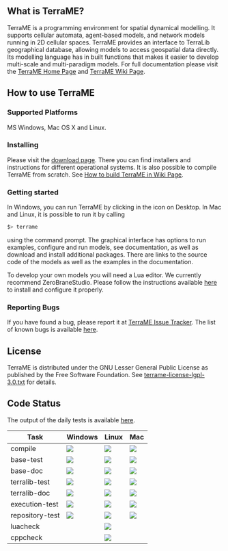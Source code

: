 ## What is TerraME?

TerraME is a programming environment for spatial dynamical modelling. It supports cellular automata, agent-based models, and network models running in 2D cellular spaces. TerraME provides an interface to TerraLib geographical database, allowing models to access geospatial data directly. Its modelling language has in built functions that makes it easier to develop multi-scale and multi-paradigm models. For full documentation please visit the [TerraME Home Page](http://terrame.org) and [TerraME Wiki Page](https://github.com/TerraME/terrame/wiki).

## How to use TerraME

### Supported Platforms
MS Windows, Mac OS X and Linux.

### Installing

Please visit the [download page](https://github.com/TerraME/terrame/releases). There you can find installers and instructions for different operational systems. It is also possible to compile TerraME from scratch. See [How to build TerraME in Wiki Page](https://github.com/TerraME/terrame/wiki/Building-and-Configuring).

### Getting started

In Windows, you can run TerraME by clicking in the icon on Desktop. In Mac and Linux, it is possible to run it by calling

```bash
$> terrame
```

using the command prompt. The graphical interface has options to run examples, configure and run models,
see documentation, as well as download and install additional packages. There are links to the source code
of the models as well as the examples in the documentation.

To develop your own models you will need a Lua editor. We currently recommend ZeroBraneStudio.
Please follow the instructions available [here](http://www.terrame.org/doku.php#editor) to install and configure it properly.

### Reporting Bugs
If you have found a bug, please report it at [TerraME Issue Tracker](https://github.com/TerraME/terrame/issues).
The list of known bugs is available [here](https://github.com/TerraME/terrame/issues?q=is%3Aopen+is%3Aissue+label%3Abug).


## License
TerraME is distributed under the GNU Lesser General Public License as published by the Free Software Foundation. See [terrame-license-lgpl-3.0.txt](https://github.com/TerraME/terrame/blob/master/licenses/terrame-license-lgpl-3.0.txt) for details.

## Code Status

The output of the daily tests is available [here](http://www.dpi.inpe.br/jenkins/view/TerraME-Daily/).

| Task            | Windows | Linux | Mac |
|---|---|---|---|
| compile         | ![](http://www.dpi.inpe.br/jenkins/buildStatus/icon?job=terrame-build-windows-10) | ![](http://www.dpi.inpe.br/jenkins/buildStatus/icon?job=terrame-build-linux-ubuntu-14.04) | ![](http://www.dpi.inpe.br/jenkins/buildStatus/icon?job=terrame-build-mac-el-captain)|
| base-test       | ![](http://www.dpi.inpe.br/jenkins/buildStatus/icon?job=terrame-unittest-base-windows-10) | ![](http://www.dpi.inpe.br/jenkins/buildStatus/icon?job=terrame-unittest-base-linux-ubuntu-14.04) | ![](http://www.dpi.inpe.br/jenkins/buildStatus/icon?job=terrame-unittest-base-mac-el-captain) |
| base-doc        | ![](http://www.dpi.inpe.br/jenkins/buildStatus/icon?job=terrame-doc-base-windows-10) | ![](http://www.dpi.inpe.br/jenkins/buildStatus/icon?job=terrame-doc-base-linux-ubuntu-14.04)| ![](http://www.dpi.inpe.br/jenkins/buildStatus/icon?job=terrame-doc-base-mac-el-captain)|
| terralib-test   | ![](http://www.dpi.inpe.br/jenkins/buildStatus/icon?job=terrame-unittest-terralib-windows-10) | ![](http://www.dpi.inpe.br/jenkins/buildStatus/icon?job=terrame-unittest-terralib-linux-ubuntu-14.04) | ![](http://www.dpi.inpe.br/jenkins/buildStatus/icon?job=terrame-unittest-terralib-mac-el-captain) |
| terralib-doc    |![](http://www.dpi.inpe.br/jenkins/buildStatus/icon?job=terrame-doc-terralib-windows-10) | ![](http://www.dpi.inpe.br/jenkins/buildStatus/icon?job=terrame-doc-terralib-linux-ubuntu-14.04)| ![](http://www.dpi.inpe.br/jenkins/buildStatus/icon?job=terrame-doc-terralib-mac-el-captain)|
| execution-test  | ![](http://www.dpi.inpe.br/jenkins/buildStatus/icon?job=terrame-test-execution-windows-10) | ![](http://www.dpi.inpe.br/jenkins/buildStatus/icon?job=terrame-test-execution-linux-ubuntu-14.04)| ![](http://www.dpi.inpe.br/jenkins/buildStatus/icon?job=terrame-test-execution-mac-el-captain) |
| repository-test | ![](http://www.dpi.inpe.br/jenkins/buildStatus/icon?job=terrame-repository-test-windows-10) | ![](http://www.dpi.inpe.br/jenkins/buildStatus/icon?job=terrame-repository-test-linux-ubuntu-14.04) | ![](http://www.dpi.inpe.br/jenkins/buildStatus/icon?job=terrame-repository-test-mac-el-captain)|
|luacheck| | ![](http://www.dpi.inpe.br/jenkins/buildStatus/icon?job=terrame-semantics-analyzer-lua-linux-ubuntu-14.04) ||
|cppcheck | | ![](http://www.dpi.inpe.br/jenkins/buildStatus/icon?job=terrame-syntaxcheck-cpp-linux-ubuntu-14.04) | |

